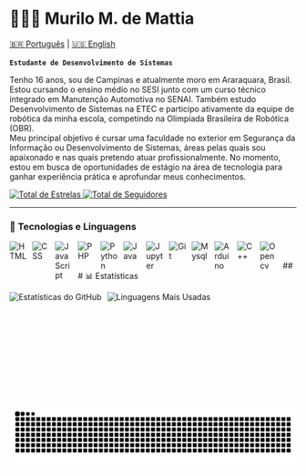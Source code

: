 # 👩🏻‍💻 Murilo M. de Mattia

[🇧🇷 Português](./README.pt.md) | [🇺🇸 English](./README.md)

**`Estudante de Desenvolvimento de Sistemas`**

Tenho 16 anos, sou de Campinas e atualmente moro em Araraquara, Brasil. Estou cursando o ensino médio no SESI junto com um curso técnico integrado em Manutenção Automotiva no SENAI. Também estudo Desenvolvimento de Sistemas na ETEC e participo ativamente da equipe de robótica da minha escola, competindo na Olimpíada Brasileira de Robótica (OBR).  
Meu principal objetivo é cursar uma faculdade no exterior em Segurança da Informação ou Desenvolvimento de Sistemas, áreas pelas quais sou apaixonado e nas quais pretendo atuar profissionalmente. No momento, estou em busca de oportunidades de estágio na área de tecnologia para ganhar experiência prática e aprofundar meus conhecimentos.

<p align="left">
    <a href="https://github.com/Quasaralt1?tab=repositories&sort=stargazers">
        <img 
            alt="Total de Estrelas" 
            title="Total de Estrelas no GitHub" 
            src="https://custom-icon-badges.demolab.com/github/stars/Quasaralt1?color=7a7a7a&style=for-the-badge&labelColor=3b3b3b&logo=star&label=Estrelas"
        />
    </a>
    <a href="https://github.com/Quasaralt1?tab=followers">
        <img 
            alt="Total de Seguidores" 
            title="Total de Seguidores no GitHub" 
            src="https://custom-icon-badges.demolab.com/github/followers/Quasaralt1?color=7a7a7a&labelColor=3b3b3b&style=for-the-badge&logo=github&label=Seguidores&logoColor=white"
        />
    </a>
</p>

---

### 🤖 Tecnologias e Linguagens

<img align="left" alt="HTML" title="HTML" width="30px" style="padding-right: 10px;" src="https://cdn.jsdelivr.net/gh/devicons/devicon@latest/icons/html5/html5-original.svg"/>
<img align="left" alt="CSS" title="CSS" width="30px" style="padding-right: 10px;" src="https://cdn.jsdelivr.net/gh/devicons/devicon@latest/icons/css3/css3-original.svg"/>
<img align="left" alt="JavaScript" title="JavaScript" width="30px" style="padding-right: 10px;" src="https://cdn.jsdelivr.net/gh/devicons/devicon@latest/icons/javascript/javascript-original.svg"/>
<img align="left" alt="PHP" title="PHP" width="30px" style="padding-right: 10px;" src="https://cdn.jsdelivr.net/gh/devicons/devicon@latest/icons/php/php-original.svg"/>
<img align="left" alt="Python" title="Python" width="30px" style="padding-right: 10px;" src="https://cdn.jsdelivr.net/gh/devicons/devicon@latest/icons/python/python-original.svg"/>
<img align="left" alt="Java" title="Java" width="30px" style="padding-right: 10px;" src="https://cdn.jsdelivr.net/gh/devicons/devicon@latest/icons/java/java-original.svg"/>
<img align="left" alt="Jupyter" title="Jupyter" width="30px" style="padding-right: 10px;" src="https://cdn.jsdelivr.net/gh/devicons/devicon@latest/icons/jupyter/jupyter-original.svg"/>
<img align="left" alt="Git" title="Git" width="30px" style="padding-right: 10px;" src="https://cdn.jsdelivr.net/gh/devicons/devicon@latest/icons/git/git-original.svg"/>
<img align="left" alt="Mysql" title="Mysql" width="30px" style="padding-right: 10px;" src="https://cdn.jsdelivr.net/gh/devicons/devicon@latest/icons/mysql/mysql-original.svg"/>
<img align="left" alt="Arduino" title="Arduino" width="30px" style="padding-right: 10px;" src="https://cdn.jsdelivr.net/gh/devicons/devicon@latest/icons/arduino/arduino-original.svg"/>
<img align="left" alt="C++" title="C++" width="30px" style="padding-right: 10px;" src="https://cdn.jsdelivr.net/gh/devicons/devicon@latest/icons/cplusplus/cplusplus-original.svg"/>
<img align="left" alt="Opencv" title="Opencv" width="30px" style="padding-right: 10px;" src="https://cdn.jsdelivr.net/gh/devicons/devicon@latest/icons/opencv/opencv-original.svg"/>

<br/>
<br/>
### 📊 Estatísticas

<p>
  <img 
    align="left" 
    alt="Estatísticas do GitHub" 
    height="200" 
    style="padding-right: 10px;" 
    src="https://github-readme-stats.vercel.app/api?username=Quasaralt1&show_icons=true&theme=dark&include_all_commits=true&locale=pt-br" 
  />

  <img 
    align="left" 
    alt="Linguagens Mais Usadas" 
    height="200" 
    src="https://github-readme-stats.vercel.app/api/top-langs/?username=Quasaralt1&theme=dark&layout=compact&custom_title=Tecnologias&langs_count=5&locale=pt-br" 
  />
</p>
<br/>
<br/>
<picture>
  <source media="(prefers-color-scheme: dark)" srcset="https://github.com/Quasaralt1/Quasaralt1/blob/output/github-snake-dark.svg">
  <source media="(prefers-color-scheme: light)" srcset="https://github.com/Quasaralt1/Quasaralt1/blob/output/github-snake.svg">
  <img alt="github contribution grid snake animation" src="https://github.com/Quasaralt1/Quasaralt1/blob/output/github-snake-dark.svg">
</picture>
